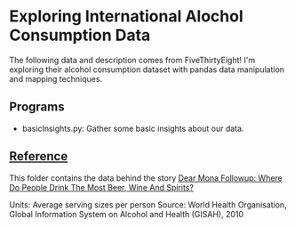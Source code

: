 # Exploring International Alochol Consumption Data
The following data and description comes from FiveThirtyEight! I'm exploring their alcohol consumption dataset with pandas data manipulation and mapping techniques.

## Programs
* basicInsights.py: Gather some basic insights about our data.

## [Reference](https://github.com/fivethirtyeight/data/tree/master/alcohol-consumption)
This folder contains the data behind the story [Dear Mona Followup: Where Do People Drink The Most Beer, Wine And Spirits?](http://fivethirtyeight.com/datalab/dear-mona-followup-where-do-people-drink-the-most-beer-wine-and-spirits/)

Units: Average serving sizes per person
Source: World Health Organisation, Global Information System on Alcohol and Health (GISAH), 2010
